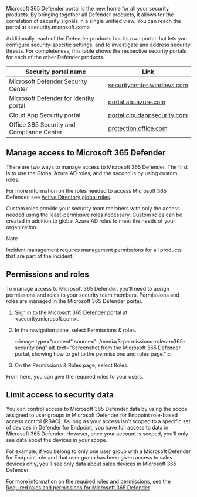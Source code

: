 Microsoft 365 Defender portal is the new home for all your security products. By bringing together all Defender products, it allows for the correlation of security signals in a single unified view. You can reach the portal at <security.microsoft.com>

Additionally, each of the Defender products has its own portal that lets you configure security-specific settings, and to investigate and address security threats. For completeness, this table shows the respective security portals for each of the other Defender products.

|Security portal name|Link|
|-|-|
|Microsoft  Defender Security Center|[securitycenter.windows.com](https://securitycenter.microsoft.com/)|
|Microsoft  Defender for Identity portal|[portal.atp.azure.com](https://portal.atp.azure.com/)|
|Cloud App  Security portal|[portal.cloudappsecurity.com](https://portal.cloudappsecurity.com/)|
|Office 365 Security and Compliance Center|[protection.office.com](https://protection.office.com)|

## Manage access to Microsoft 365 Defender

There are two ways to manage access to Microsoft 365 Defender. The first is to use the Global Azure AD roles, and the second is by using custom roles.

For more information on the roles needed to access Microsoft 365 Defender, see [Active Directory global roles](/microsoft-365/security/defender/m365d-permissions?view=o365-worldwide&preserve-view=true).

Custom roles provide your security team members with only the access needed using the least-permissive roles necessary. Custom roles can be created in addition to global Azure AD roles to meet the needs of your organization.

> [!NOTE]
> Incident management requires management permissions for all products that are part of the incident.

## Permissions and roles

To manage access to Microsoft 365 Defender, you'll need to assign permissions and roles to your security team members. Permissions and roles are managed in the Microsoft 365 Defender portal.

1. Sign in to the Microsoft 365 Defender portal at <security.microsoft.com>.

1. In the navigation pane, select Permissions & roles.

   :::image type="content" source="../media/3-permissions-roles-m365-security.png" alt-text="Screenshot from the Microsoft 365 Defender portal, showing how to get to the permissions and roles page.":::

1. On the Permissions & Roles page, select Roles.

From here, you can give the required roles to your users.

## Limit access to security data

You can control access to Microsoft 365 Defender data by using the scope assigned to user groups in Microsoft Defender for Endpoint role-based access control (RBAC). As long as your access isn’t scoped to a specific set of devices in Defender for Endpoint, you have full access to data in Microsoft 365 Defender. However, once your account is scoped, you’ll only see data about the devices in your scope.

For example, if you belong to only one user group with a Microsoft Defender for Endpoint role and that user group has been given access to sales devices only, you’ll see only data about sales devices in Microsoft 365 Defender.

For more information on the required roles and permissions, see the [Required roles and permissions for Microsoft 365 Defender](/microsoft-365/security/defender/custom-roles?view=o365-worldwide#required-roles-and-permissions&preserve-view=true).
